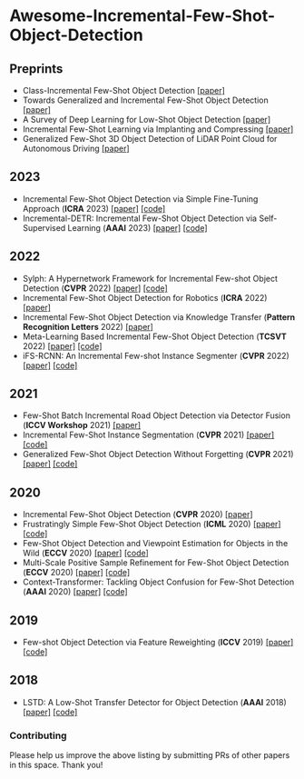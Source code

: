 # Awesome-Incremental-Few-Shot-Object-Detection



## Preprints
- Class-Incremental Few-Shot Object Detection [[paper]](https://arxiv.org/abs/2105.07637)
- Towards Generalized and Incremental Few-Shot Object Detection [[paper]](https://arxiv.org/abs/2109.11336)
- A Survey of Deep Learning for Low-Shot Object Detection [[paper]](https://arxiv.org/abs/2112.02814)
- Incremental Few-Shot Learning via Implanting and Compressing [[paper]](https://arxiv.org/abs/2203.10297)
- Generalized Few-Shot 3D Object Detection of LiDAR Point Cloud for Autonomous Driving [[paper]](https://arxiv.org/abs/2302.03914)


## 2023
- Incremental Few-Shot Object Detection via Simple Fine-Tuning Approach (**ICRA** 2023) [[paper]](https://arxiv.org/abs/2302.09779) [[code]](https://github.com/TMIU/iTFA)
- Incremental-DETR: Incremental Few-Shot Object Detection via Self-Supervised Learning (**AAAI** 2023) [[paper]](https://arxiv.org/abs/2205.04042) [[code]](https://github.com/dongnana777/Incremental-DETR)



## 2022
- Sylph: A Hypernetwork Framework for Incremental Few-shot Object Detection (**CVPR** 2022) [[paper]](https://arxiv.org/abs/2203.13903) [[code]](https://github.com/facebookresearch/sylph-few-shot-detection)
- Incremental Few-Shot Object Detection for Robotics (**ICRA** 2022) [[paper]](https://arxiv.org/abs/2005.02641)
- Incremental Few-Shot Object Detection via Knowledge Transfer (**Pattern Recognition Letters** 2022) [[paper]](https://www.sciencedirect.com/science/article/pii/S0167865522000319)
- Meta-Learning Based Incremental Few-Shot Object Detection (**TCSVT** 2022) [[paper]](https://ieeexplore.ieee.org/abstract/document/9452164) [[code]](https://github.com/Tongji-MIC-Lab/ML-iFSOD)
- iFS-RCNN: An Incremental Few-shot Instance Segmenter (**CVPR** 2022) [[paper]](https://arxiv.org/abs/2205.15562) [[code]](https://github.com/ducminhkhoi/iFS-RCNN)


## 2021
- Few-Shot Batch Incremental Road Object Detection via Detector Fusion (**ICCV Workshop** 2021) [[paper]](https://arxiv.org/abs/2108.08048)
- Incremental Few-Shot Instance Segmentation (**CVPR** 2021) [[paper]](https://arxiv.org/abs/2105.05312) [[code]](https://github.com/danganea/iMTFA)
- Generalized Few-Shot Object Detection Without Forgetting (**CVPR** 2021) [[paper]](https://arxiv.org/abs/2105.09491) [[code]](https://github.com/Megvii-BaseDetection/GFSD)


## 2020
- Incremental Few-Shot Object Detection (**CVPR** 2020) [[paper]](https://arxiv.org/abs/2003.04668)
- Frustratingly Simple Few-Shot Object Detection (**ICML** 2020) [[paper]](https://arxiv.org/abs/2003.06957) [[code]](https://github.com/ucbdrive/few-shot-object-detection)
- Few-Shot Object Detection and Viewpoint Estimation for Objects in the Wild (**ECCV** 2020) [[paper]](https://arxiv.org/abs/2007.12107) [[code]](https://github.com/YoungXIAO13/FewShotDetection)
- Multi-Scale Positive Sample Refinement for Few-Shot Object Detection (**ECCV** 2020) [[paper]](https://arxiv.org/abs/2007.09384) [[code]](https://github.com/jiaxi-wu/MPSR)
- Context-Transformer: Tackling Object Confusion for Few-Shot Detection (**AAAI** 2020) [[paper]](https://arxiv.org/abs/2003.07304) [[code]](https://github.com/Ze-Yang/Context-Transformer)


## 2019
- Few-shot Object Detection via Feature Reweighting (**ICCV** 2019) [[paper]](https://arxiv.org/abs/1812.01866) [[code]](https://github.com/bingykang/Fewshot_Detection)


## 2018
- LSTD: A Low-Shot Transfer Detector for Object Detection (**AAAI** 2018) [[paper]](https://arxiv.org/abs/1803.01529) [[code]](https://github.com/YoungXIAO13/FewShotDetection)



<!-- <hr/> -->

### Contributing
Please help us improve the above listing by submitting PRs of other papers in this space. Thank you!
